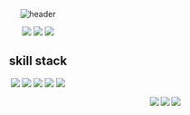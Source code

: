 <div align=center>
 
![header](https://capsule-render.vercel.app/api?type=Waving&color=auto&height=300&section=header&text=Yunsung%20Han&fontSize=100) 

<p align="center">
 <a href="https://development-ima.tistory.com/" target="_blank"><img src="https://img.shields.io/badge/-Devblog-green"/></a>
 <a href="https://www.acmicpc.net/user/22ema" target="_blank"><img src="https://img.shields.io/badge/-Baekjun-yellow"/></a>
 <a href="https://22ema.notion.site/Resume-51f5702f8dd74cfa9e504a051ab02829" target="_blank"><img src="https://img.shields.io/badge/-Resume-yellow"/></a>
</p>


## skill stack
<p align="center">
 <img src="https://img.shields.io/badge/Python-blue?style=for-the-badge&logo=Python&logoColor=white"/>
 <img src="https://img.shields.io/badge/Pytorch-red?style=for-the-badge&logo=Pytorch&logoColor=white"/>
 <img src="https://img.shields.io/badge/C++-yellow?style=for-the-badge&logo=cplusplus&logoColor=white"/>
 <img src="https://img.shields.io/badge/Keras-green?style=for-the-badge&logo=keras&logoColor=white"/>
 <img src="https://img.shields.io/badge/OpenCV-E34F26?style=for-the-badge&logo=opencv&logoColor=white"/>
</p>
 

 
 <img align="right" src="https://github-readme-stats.vercel.app/api/top-langs/?username=22ema&theme=dracula&exclude_repo=Computer-Science-Engineering&layout=compact&langs_count=10"/>
 <img align="right" src="https://github-readme-stats.vercel.app/api?username=22ema&show_icons=true&theme=radical"/>
 <img align="right" src="http://mazassumnida.wtf/api/generate_badge?boj=22ema"/>
 
</div>

